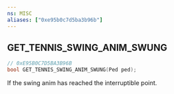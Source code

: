 ```yaml
---
ns: MISC
aliases: ["0xe95b0c7d5ba3b96b"]
---
```

## GET_TENNIS_SWING_ANIM_SWUNG

```c
// 0xE95B0C7D5BA3B96B
bool GET_TENNIS_SWING_ANIM_SWUNG(Ped ped);
```

If the swing anim has reached the interruptible point.


